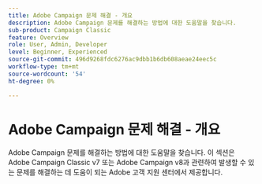 ```yaml
---
title: Adobe Campaign 문제 해결 - 개요
description: Adobe Campaign 문제를 해결하는 방법에 대한 도움말을 찾습니다.
sub-product: Campaign Classic
feature: Overview
role: User, Admin, Developer
level: Beginner, Experienced
source-git-commit: 496d9268fdc6276ac9dbb1b6db608aeae24eec5c
workflow-type: tm+mt
source-wordcount: '54'
ht-degree: 0%

---
```



# Adobe Campaign 문제 해결 - 개요

Adobe Campaign 문제를 해결하는 방법에 대한 도움말을 찾습니다. 이 섹션은 Adobe Campaign Classic v7 또는 Adobe Campaign v8과 관련하여 발생할 수 있는 문제를 해결하는 데 도움이 되는 Adobe 고객 지원 센터에서 제공합니다.
